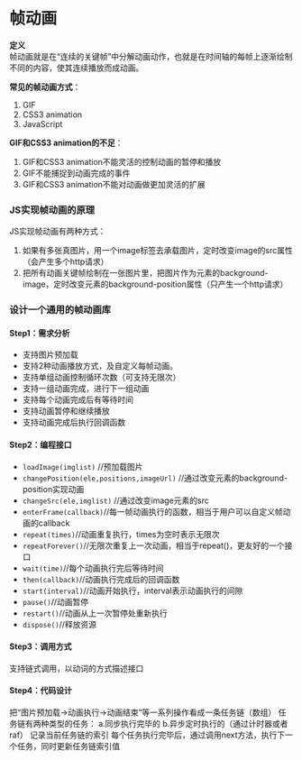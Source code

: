 # 帧动画
**定义**<br>
帧动画就是在“连续的关键帧”中分解动画动作，也就是在时间轴的每帧上逐渐绘制不同的内容，使其连续播放而成动画。<br>

**常见的帧动画方式**：
1. GIF
2. CSS3 animation
3. JavaScript <br>

**GIF和CSS3 animation的不足**：<br>
1. GIF和CSS3 animation不能灵活的控制动画的暂停和播放
2. GIF不能捕捉到动画完成的事件
3. GIF和CSS3 animation不能对动画做更加灵活的扩展

### JS实现帧动画的原理
JS实现帧动画有两种方式：
1. 如果有多张真图片，用一个image标签去承载图片，定时改变image的src属性（会产生多个http请求）
2. 把所有动画关键帧绘制在一张图片里，把图片作为元素的background-image，定时改变元素的background-position属性（只产生一个http请求）

### 设计一个通用的帧动画库
#### Step1：需求分析
- 支持图片预加载
- 支持2种动画播放方式，及自定义每帧动画。
- 支持单组动画控制循环次数（可支持无限次）
- 支持一组动画完成，进行下一组动画
- 支持每个动画完成后有等待时间
- 支持动画暂停和继续播放
- 支持动画完成后执行回调函数
#### Step2：编程接口
- `loadImage(imglist)`      //预加载图片
- `changePosition(ele,positions,imageUrl)`  //通过改变元素的background-position实现动画
- `changeSrc(ele,imglist)`                  //通过改变image元素的src
- `enterFrame(callback)`//每一帧动画执行的函数，相当于用户可以自定义帧动画的callback
- `repeat(times)`//动画重复执行，times为空时表示无限次
- `repeatForever()`//无限次重复上一次动画，相当于repeat()，更友好的一个接口
- `wait(time)`//每个动画执行完后等待时间
- `then(callback)`//动画执行完成后的回调函数
- `start(interval)`//动画开始执行，interval表示动画执行的间隙
- `pause()`//动画暂停
- `restart()`//动画从上一次暂停处重新执行
- `dispose()`//释放资源
#### Step3：调用方式
支持链式调用，以动词的方式描述接口
#### Step4：代码设计
把“图片预加载->动画执行->动画结束”等一系列操作看成一条任务链（数组）
任务链有两种类型的任务：
a.同步执行完毕的
b.异步定时执行的（通过计时器或者raf）
记录当前任务链的索引
每个任务执行完毕后，通过调用next方法，执行下一个任务，同时更新任务链索引值
